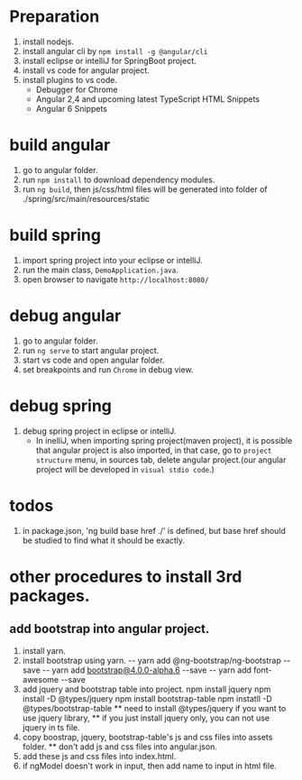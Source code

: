 # Preparation
1. install nodejs.
2. install angular cli by `npm install -g @angular/cli`
3. install eclipse or intelliJ for SpringBoot project.
4. install vs code for angular project.
5. install plugins to vs code.
   * Debugger for Chrome
   * Angular 2,4 and upcoming latest TypeScript HTML Snippets
   * Angular 6 Snippets

# build angular
1. go to angular folder.
2. run `npm install` to download dependency modules.
3. run `ng build`, then js/css/html files will be 
   generated into folder of ./spring/src/main/resources/static

# build spring 
1. import spring project into your eclipse or intelliJ.
2. run the main class, `DemoApplication.java`.
3. open browser to navigate `http://localhost:8080/`

# debug angular
1. go to angular folder.
2. run `ng serve` to start angular project.
3. start vs code and open angular folder.
4. set breakpoints and run `Chrome` in debug view.

# debug spring
1. debug spring project in eclipse or intelliJ.
    * In inelliJ, when importing spring project(maven project), it is possible that angular
      project is also imported, in that case, go to `project structure` menu, in sources tab, delete angular
      project.(our angular project will be developed in `visual stdio code`.)

# todos
1. in package.json, 'ng build base href ./' is defined, 
   but base href should be studied to find what it should be exactly.
   
#  other procedures to install 3rd packages.
## add bootstrap into angular project.
 1. install yarn.
 2. install bootstrap using yarn.
    -- yarn add @ng-bootstrap/ng-bootstrap --save
    -- yarn add bootstrap@4.0.0-alpha.6 --save
    -- yarn add font-awesome --save
3. add jquery and bootstrap table into project.
   npm install jquery 
   npm install -D @types/jquery
   npm install bootstrap-table
   npm instatll -D @types/bootstrap-table
   ** need to install @types/jquery if you want to use jquery library,
   ** if you just install jquery only, you can not use jquery in ts file.
 4. copy boostrap, jquery, bootstrap-table's js and css files into assets folder.
   ** don't add js and css files into angular.json.
 5. add these js and css files into index.html.
 6. if ngModel doesn't work in input, then add name to input in html file.
 
